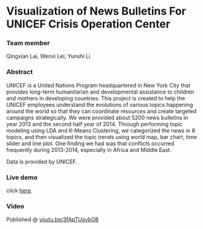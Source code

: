 Visualization of News Bulletins For UNICEF Crisis Operation Center
=========================
### Team member
Qingxian Lai, Wenxi Lei, Yunshi Li


### Abstract
UNICEF is a United Nations Program headquartered in New York City that provides long-term humanitarian and developmental assistance to children and mothers in developing countries. This project is created to help the UNICEF employees understand the evolutions of various topics happening around the world so that they can coordinate resources and create targeted campaigns strategically. We were provided about 5200 news bulletins in year 2013 and the second half year of 2014. Through performing topic modeling using LDA and K-Means Clustering, we categorized the news in 8 topics, and then visualized the topic trends using world map, bar chart, time slider and line plot. One finding we had was that conflicts occurred frequently during 2013-2014, especially in Africa and Middle East.


Data is provided by UNICEF.

### Live demo
click [here](http://nyu-cs6313-projects.github.io/sp2015-group16/base.html).

### Video
Published @ [youtu.be/3fApTUsvbO8](http://youtu.be/3fApTUsvbO8)

